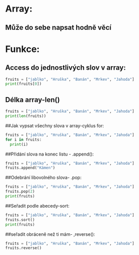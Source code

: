 # Array:
## Může do sebe napsat hodně věcí 

# Funkce:
## Access do jednostlivých slov v array:
```python
fruits = ["jablko", "Hruška", "Banán", "Mrkev", "Jahoda"]
print(fruits[0])
```
## Délka array-len()
```python
fruits = ["jablko", "Hruška", "Banán", "Mrkev", "Jahoda"]
print(len(fruits))
```
##Jak vypsat všechny slova v array-cyklus for:
```python
fruits = ["jablko", "Hruška", "Banán", "Mrkev", "Jahoda"]
for i in fruits:
  print(i)
```
##Přidání slova na konec listu - .append():
```python
fruits = ["jablko", "Hruška", "Banán", "Mrkev", "Jahoda"]
fruits.append("Kámen")
```
##Odebrání libovolného slova- .pop:
```python
fruits = ["jablko", "Hruška", "Banán", "Mrkev", "Jahoda"]
fruits.pop(2)
print(fruits)
```
##Seřadit podle abecedy-sort:
```python
fruits = ["jablko", "Hruška", "Banán", "Mrkev", "Jahoda"]
fruits.sort()
print(fruits)
```
##seřadit obráceně než ti mám- ,reverse():
```python
fruits = ["jablko", "Hruška", "Banán", "Mrkev", "Jahoda"]
fruits.reverse()
```
